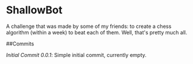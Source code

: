 # ShallowBot

A challenge that was made by some of my friends: to create a chess algorithm (within a week) to beat each of them. Well, that's pretty much all.

##Commits

_Initial Commit 0.0.1_:
	Simple initial commit, currently empty.